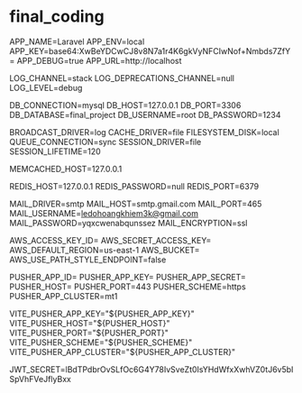# final_coding
APP_NAME=Laravel
APP_ENV=local
APP_KEY=base64:XwBeYDCwCJ8v8N7a1r4K6gkVyNFCIwNof+Nmbds7ZfY=
APP_DEBUG=true
APP_URL=http://localhost

LOG_CHANNEL=stack
LOG_DEPRECATIONS_CHANNEL=null
LOG_LEVEL=debug

DB_CONNECTION=mysql
DB_HOST=127.0.0.1
DB_PORT=3306
DB_DATABASE=final_project
DB_USERNAME=root
DB_PASSWORD=1234

BROADCAST_DRIVER=log
CACHE_DRIVER=file
FILESYSTEM_DISK=local
QUEUE_CONNECTION=sync
SESSION_DRIVER=file
SESSION_LIFETIME=120

MEMCACHED_HOST=127.0.0.1

REDIS_HOST=127.0.0.1
REDIS_PASSWORD=null
REDIS_PORT=6379



MAIL_DRIVER=smtp
MAIL_HOST=smtp.gmail.com
MAIL_PORT=465
MAIL_USERNAME=ledohoangkhiem3k@gmail.com
MAIL_PASSWORD=yqxcwenabqunssez
MAIL_ENCRYPTION=ssl



AWS_ACCESS_KEY_ID=
AWS_SECRET_ACCESS_KEY=
AWS_DEFAULT_REGION=us-east-1
AWS_BUCKET=
AWS_USE_PATH_STYLE_ENDPOINT=false

PUSHER_APP_ID=
PUSHER_APP_KEY=
PUSHER_APP_SECRET=
PUSHER_HOST=
PUSHER_PORT=443
PUSHER_SCHEME=https
PUSHER_APP_CLUSTER=mt1

VITE_PUSHER_APP_KEY="${PUSHER_APP_KEY}"
VITE_PUSHER_HOST="${PUSHER_HOST}"
VITE_PUSHER_PORT="${PUSHER_PORT}"
VITE_PUSHER_SCHEME="${PUSHER_SCHEME}"
VITE_PUSHER_APP_CLUSTER="${PUSHER_APP_CLUSTER}"

JWT_SECRET=lBdTPdbrOvSLfOc6G4Y78IvSveZt0IsYHdWfxXwhVZ0tJ6v5bISpVhFVeJflyBxx
